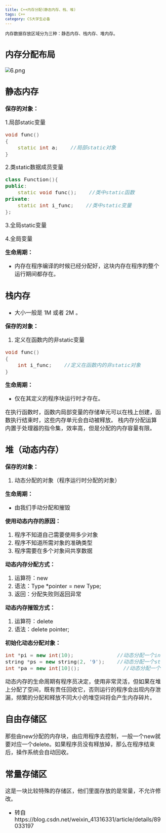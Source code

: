 ```yaml
---
title: C++内存分配(静态内存、栈、堆)
tags: C++
category: CS大学生必备
---
```


内存数据存放区域分为三种：静态内存、栈内存、堆内存。

<!--more-->

<font size=4>

## 内存分配布局

![6.png](https://i.loli.net/2020/05/10/GFkz5AiatTe6Ho2.png)

## 静态内存

**保存的对象：**

1.局部static变量

```c++
void func()
{
	static int a;    //局部static对象
}
```

2.类static数据成员变量

```c++
class Function(){
public:
	static void func();    //类中static函数
private:
	static int i_func;    //类中static变量
};
```

3.全局static变量

4.全局变量

**生命周期：**

- 内存在程序编译的时候已经分配好，这块内存在程序的整个运行期间都存在。

## 栈内存

- 大小一般是 1M 或者 2M 。

**保存的对象：**

1. 定义在函数内的非static变量

```c++
void func()
{
	int i_func;    //定义在函数内的非static对象
}
```

**生命周期：**

- 仅在其定义的程序块运行时才存在。

在执行函数时，函数内局部变量的存储单元可以在栈上创建，函数执行结束时，这些内存单元会自动被释放。
栈内存分配运算内置于处理器的指令集，效率高，但是分配的内存容量有限。

## 堆（动态内存）

**保存的对象：**

1. 动态分配的对象（程序运行时分配的对象）

**生命周期：**

- 由我们手动分配和摧毁

**使用动态内存的原因：**

1. 程序不知道自己需要使用多少对象
2. 程序不知道所需对象的准确类型
3. 程序需要在多个对象间共享数据

**动态内存分配方式：**

1. 运算符：new
2. 语法：Type *pointer = new Type;
3. 返回：分配失败则返回异常

**动态内存摧毁方式：**

1. 运算符：delete
2. 语法：delete pointer;

**初始化动态分配对象：**

```c++
int *pi = new int(10);    		    //动态分配一个int对象，初始值为10
string *ps = new string(2, '9');    //动态分配一个string对象，初始值为"99"
int *pa = new int[10]();              //动态分配一个int数组，大小为10，初始值为0
```

动态内存的生命周期有程序员决定，使用非常灵活，但如果在堆上分配了空间，既有责任回收它，否则运行的程序会出现内存泄漏，频繁的分配和释放不同大小的堆空间将会产生内存碎片。

## 自由存储区

那些由new分配的内存块，由应用程序去控制，一般一个new就要对应一个delete。如果程序员没有释放掉，那么在程序结束后，操作系统会自动回收。

## 常量存储区

这是一块比较特殊的存储区，他们里面存放的是常量，不允许修改。

- 转自https://blog.csdn.net/weixin_41316331/article/details/89033197